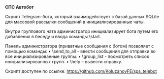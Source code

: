 **СПС Автобот**

Скрипт Telegram-бота, который взаимодействует с базой данных SQLite для массовой рассылки сообщений в инициализированные чаты. 

Внутри группового чата администратор инициализирует бота путем его добавления в беседу и ввода команды \start.

Панель администратора (приватные сообщения с ботом) позволяет с помощью команды:
•	\send_to_all - ввести сообщения для отправки во все инициализированные группы.
•	\group_list - посмотреть список инициализированных групп.
•	\help – вывести справку.

Скрипт доступен по ссылке: https://github.com/KoluzanovFE/sps_telebot
